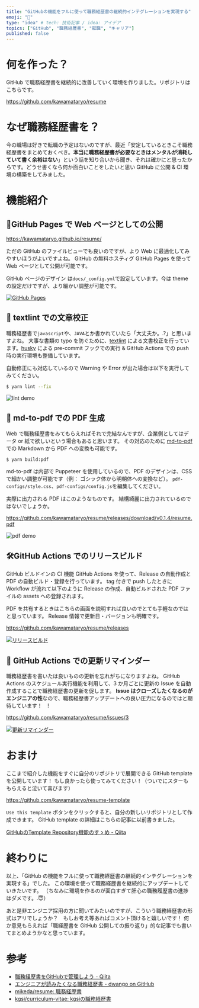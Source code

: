 ```yaml
---
title: "GitHubの機能をフルに使って職務経歴書の継続的インテグレーションを実現する"
emoji: "📃"
type: "idea" # tech: 技術記事 / idea: アイデア
topics: ["GitHub", "職務経歴書", "転職", "キャリア"]
published: false
---
```


# 何を作った？

GitHub で職務経歴書を継続的に改善していく環境を作りました。リポジトリはこちらです。

https://github.com/kawamataryo/resume


# なぜ職務経歴書を？

今の職場は好きで転職の予定はないのですが、最近「安定しているときこそ職務経歴書をまとめておくべき。**本当に職務経歴書が必要なときはメンタルが消耗していて書く余裕はない**」という話を知り合いから聞き、それは確かにと思ったからです。どうせ書くなら何か面白いことをしたいと思い GitHub に公開 & CI 環境の構築をしてみました。

# 機能紹介

## 📱GitHub Pages で Web ページとしての公開

https://kawamataryo.github.io/resume/

ただの GitHub のファイルビューでも良いのですが、より Web に最適化してみやすいほうがよいですよね。
GitHub の無料ホスティグ GitHub Pages を使って Web ページとして公開が可能です。

GitHub ページのデザイン は`docs/_config.yml`で設定しています。今は theme の設定だけですが、より細かい調整が可能です。

[![GitHub Pages](https://storage.googleapis.com/zenn-user-upload/0sarbt933462xyrt0h6iokjk0ecd)](https://kawamataryo.github.io/resume/)

## 💅 textlint での文章校正

職務経歴書で`javascript`や、`JAVA`とか書かれていたら「大丈夫か。.?」と思いますよね。
大事な書類の typo を防ぐために、[textlint](https://github.com/textlint/textlint) による文書校正を行っています。[husky](https://github.com/typicode/husky) による pre-commit フックでの実行 & GitHub Actions での push 時の実行環境も整備しています。

自動修正にも対応しているので Warning や Error が出た場合は以下を実行してみてください。

```bash
$ yarn lint --fix
```
![lint demo](https://storage.googleapis.com/zenn-user-upload/y3g6sw31tsg0qzrz5555drvd9ijo)


## 📝 md-to-pdf での PDF 生成

Web で職務経歴書をみてもらえればそれで完結なんですが、企業側としてはデータ or 紙で欲しいという場合もあると思います。
その対応のために [md-to-pdf](https://github.com/simonhaenisch/md-to-pdf#readme) での Markdown から PDF への変換も可能です。

```bash
$ yarn build:pdf
```

md-to-pdf は内部で Puppeteer を使用しているので、PDF のデザインは、CSS で細かい調整が可能です（例： ゴシック体から明朝体への変換など）。
`pdf-configs/style.css`、`pdf-configs/config.js`を編集してください。

実際に出力される PDF はこのようなものです。
結構綺麗に出力されているのではないでしょうか。

https://github.com/kawamataryo/resume/releases/download/v0.1.4/resume.pdf

![pdf demo](https://storage.googleapis.com/zenn-user-upload/91bnxughl3crx11s0is0bqleev85)

## 🛠GitHub Actions でのリリースビルド

GitHub ビルドインの CI 機能 GitHub Actions を使って、Release の自動作成と PDF の自動ビルド・登録を行っています。
tag 付きで push したときに Workflow が流れて以下のように Release の作成、自動ビルドされた PDF ファイルの assets への登録されます。

PDF を共有するときはこちらの画面を説明すれば良いのでとても手軽なのではと思っています。
Release 情報で更新日・バージョンも明確です。

https://github.com/kawamataryo/resume/releases

[![リリースビルド](https://storage.googleapis.com/zenn-user-upload/soleu14nmiawocs6hzphpd5o28h6)](https://github.com/kawamataryo/resume/releases)


## 📅 GitHub Actions での更新リマインダー

職務経歴書を書いたは良いものの更新を忘れがちになりますよね。
GitHub Actions のスケジュール実行機能を利用して、3 か月ごとに更新の Issue を自動作成することで職務経歴書の更新を促します。
**Issue はクローズしたくなるのがエンジニアの性**なので、職務経歴書アップデートへの良い圧力になるのではと期待しています！　!

https://github.com/kawamataryo/resume/issues/3

[![更新リマインダー](https://storage.googleapis.com/zenn-user-upload/d2rrbsbd17lulicht97e5iwcnfcs)](https://github.com/kawamataryo/resume/issues/3)


# おまけ

ここまで紹介した機能をすぐに自分のリポジトリで展開できる GitHub template を公開しています！
もし良かったら使ってみてください！（ついでにスターももらえると泣いて喜びます）

https://github.com/kawamataryo/resume-template

`Use this template` ボタンをクリックすると、自分の新しいリポジトリとして作成できます。
GitHub template の詳細はこちらの記事に以前書きました。

[GitHubのTemplate Repository機能のすゝめ - Qiita](https://qiita.com/ryo2132/items/08f0561804c798012146)

# 終わりに

以上、「GitHub の機能をフルに使って職務経歴書の継続的インテグレーションを実現する」でした。
この環境を使って職務経歴書を継続的にアップデートしていきたいです。
（ちなみに環境を作るのが面白すぎて肝心の職務履歴書の進捗はダメです。.😇）

あと是非エンジニア採用の方に聞いてみたいのですが、こういう職務経歴書の形式はアリでしょうか？　もしお考え等あればコメント頂けると嬉しいです！
何か意見もらえれば「職経歴書を GitHub 公開しての振り返り」的な記事でも書いてまとめようかなと思っています。


# 参考

- [職務経歴書をGitHubで管理しよう - Qiita](https://qiita.com/okohs/items/abcad0b4aefa585bc50b)
- [エンジニアが読みたくなる職務経歴書 - dwango on GitHub](https://dwango.github.io/articles/engineers-resume/)
- [mikeda/resume: 職務経歴書](https://github.com/mikeda/resume)
- [kgsi/curriculum-vitae: kgsiの職務経歴書](https://github.com/kgsi/curriculum-vitae)